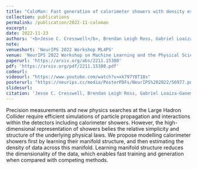 ```yaml
---
title: "CaloMan: Fast generation of calorimeter showers with density estimation on learned manifolds"
collection: publications
permalink: /publication/2022-11-caloman
excerpt: 
date: 2022-11-23
authors: '<b>Jesse C. Cresswell</b>, Brendan Leigh Ross, Gabriel Loaiza-Ganem, Humberto Reyes-Gonzalez, Marco Letizia, and Anthony L. Caterini'
note:
venueshort: 'NeurIPS 2022 Workshop ML4PS'
venue: 'NeurIPS 2022 Workshop on Machine Learning and the Physical Sciences'
paperurl: 'https://arxiv.org/abs/2211.15380'
pdf: 'https://arxiv.org/pdf/2211.15380.pdf'
codeurl:
videourl: "https://www.youtube.com/watch?v=xk797Y8T18s"
posterurl: "https://neurips.cc/media/PosterPDFs/NeurIPS%202022/56977.png"
slidesurl: 
citation: 'Jesse C. Cresswell, Brendan Leigh Ross, Gabriel Loaiza-Ganem, Humberto Reyes-Gonzalez, Marco Letizia, and Anthony L. Caterini. CaloMan: Fast generation of calorimeter showers with density estimation on learned manifolds. NeurIPS 2022 Workshop on Machine Learning and the Physical Sciences.'
---
```

Precision measurements and new physics searches at the Large Hadron Collider require efficient simulations of particle propagation and interactions within the detectors including calorimeter showers. However, the high-dimensional representation of showers belies the relative simplicity and structure of the underlying physical laws. We propose modelling calorimeter showers first by learning their manifold structure, and then estimating the density of data across this manifold. Learning manifold structure reduces the dimensionality of the data, which enables fast training and generation when compared with competing methods.
